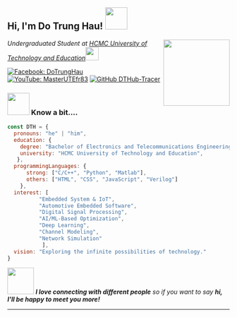 <h2> Hi, I'm Do Trung Hau! <img src="https://media.giphy.com/media/mGcNjsfWAjY5AEZNw6/giphy.gif" width="50"></h2>
<img align='right' src="https://media.giphy.com/media/v1.Y2lkPTc5MGI3NjExM25uem43dWNoenZhcTVvM2cwcXAybnliMnFudGVqYno2Ynh6Nmw2ZCZlcD12MV9naWZzX3NlYXJjaCZjdD1n/3oKIPnAiaMCws8nOsE/giphy.gif" width="150">
<p><em>Undergraduated Student at <a href="https://hcmute.edu.vn/">HCMC University of Technology and Education</a><img src="https://media.giphy.com/media/fYSnHlufseco8Fh93Z/giphy.gif" width="30"></br> 
</em></p>

[![Facebook: DoTrungHau](https://img.shields.io/badge/-Facebook-blue?style=flat-square&logo=facebook&logoColor=white)](https://www.facebook.com/otrunghau.266544/)
[![YouTube: MasterUTEfr83](https://img.shields.io/badge/-MasterUTEfr83-red?style=flat-square&logo=YouTube&logoColor=white&link=https://www.youtube.com/@MasterUTEfr83)](https://www.youtube.com/@MasterUTEfr83)
[![GitHub DTHub-Tracer](https://img.shields.io/github/followers/dohau101010?label=follow&style=social)](https://github.com/dohau101010)




### <img src="https://media.giphy.com/media/VgCDAzcKvsR6OM0uWg/giphy.gif" width="50"> Know a bit....  

```javascript
const DTH = {
  pronouns: "he" | "him",
  education: {
    degree: "Bachelor of Electronics and Telecommunications Engineering",
    university: "HCMC University of Technology and Education",
   },
  programmingLanguages: {
      strong: ["C/C++", "Python", "Matlab"],
      others: ["HTML", "CSS", "JavaScript", "Verilog"]
    },
  interest: [
          "Embedded System & IoT",
          "Automotive Embedded Software",
          "Digital Signal Processing",
          "AI/ML-Based Optimization",
          "Deep Learning",
          "Channel Modeling", 
          "Network Simulation"
           ],
  vision: "Exploring the infinite possibilities of technology."
}
```

<img src="https://media.giphy.com/media/LnQjpWaON8nhr21vNW/giphy.gif" width="60"> <em><b>I love connecting with different people</b> so if you want to say <b>hi, I'll be happy to meet you more!</b> </em>

---

